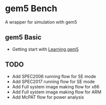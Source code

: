 # gem5 Bench
A wrapper for simulation with gem5

## gem5 Basic
- Getting start with [Learning gem5](http://learning.gem5.org/)


## TODO
- Add SPEC2006 running flow for SE mode
- Add SPEC2017 running flow for SE mode
- Add Full system image making flow for x86
- Add Full system image making flow for ARM
- Add McPAT flow for power analysis



